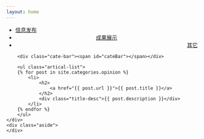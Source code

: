```yaml
---
layout: home
---
```


<div class="index-content opinion">
    <div class="section">
        <ul class="artical-cate">
            <li><a href="/"><span>信息发布</span></a></li>
            <li class="on" style="text-align:center"><a href="/opinion"><span>成果展示</span></a></li>
            <li style="text-align:right"><a href="/project"><span>其它</span></a></li>
        </ul>

        <div class="cate-bar"><span id="cateBar"></span></div>

        <ul class="artical-list">
        {% for post in site.categories.opinion %}
            <li>
                <h2>
                    <a href="{{ post.url }}">{{ post.title }}</a>
                </h2>
                <div class="title-desc">{{ post.description }}</div>
            </li>
        {% endfor %}
        </ul>
    </div>
    <div class="aside">
    </div>
</div>
